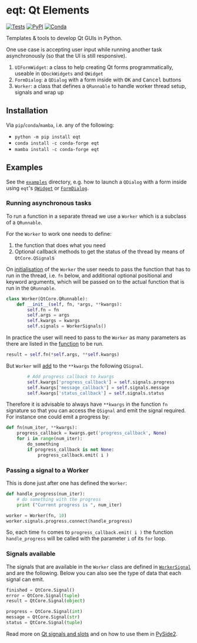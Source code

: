 # eqt: Qt Elements

[![Tests](https://img.shields.io/github/actions/workflow/status/TomographicImaging/eqt/test.yml?branch=main&label=Tests&logo=GitHub)](https://github.com/TomographicImaging/eqt/actions?query=branch%3Amain) [![PyPI](https://img.shields.io/pypi/v/eqt.svg?logo=pypi&logoColor=white)](https://pypi.org/project/eqt) [![Conda](https://img.shields.io/conda/v/conda-forge/eqt.svg?label=conda-forge&logo=conda-forge)](https://anaconda.org/conda-forge/eqt)

Templates & tools to develop Qt GUIs in Python.

One use case is accepting user input while running another task asynchronously (so that the UI is still responsive).

1. `UIFormWidget`: a class to help creating Qt forms programmatically, useable in `QDockWidgets` and `QWidget`
2. `FormDialog`: a `QDialog` with a form inside with <kbd>OK</kbd> and <kbd>Cancel</kbd> buttons
3. `Worker`: a class that defines a `QRunnable` to handle worker thread setup, signals and wrap up

## Installation

Via `pip`/`conda`/`mamba`, i.e. any of the following:

- `python -m pip install eqt`
- `conda install -c conda-forge eqt`
- `mamba install -c conda-forge eqt`

## Examples

See the [`examples`](examples) directory, e.g. how to launch a `QDialog` with a form inside using `eqt`'s [`QWidget`](examples/dialog_example.py) or [`FormDialog`](examples/dialog_example_2.py).

### Running asynchronous tasks

To run a function in a separate thread we use a `Worker` which is a subclass of a `QRunnable`.

For the `Worker` to work one needs to define:

1. the function that does what you need
2. Optional callback methods to get the status of the thread by means of `QtCore.QSignal`s

On [initialisation](https://github.com/TomographicImaging/eqt/blob/535e487d09d928713d7d6aa1123657597627c4b0/eqt/threading/QtThreading.py#L32-L38) of the `Worker` the user needs to pass the function that has to run in the thread, i.e. `fn` below, and additional optional positional and keyword arguments, which will be passed on to the actual function that is run in the `QRunnable`.

```python
class Worker(QtCore.QRunnable):
    def __init__(self, fn, *args, **kwargs):
        self.fn = fn
        self.args = args
        self.kwargs = kwargs
        self.signals = WorkerSignals()
```

In practice the user will need to pass to the `Worker` as many parameters as there are listed in the [function](https://github.com/TomographicImaging/eqt/blob/535e487d09d928713d7d6aa1123657597627c4b0/eqt/threading/QtThreading.py#L56) to be run.

```python
result = self.fn(*self.args, **self.kwargs)
```

But `Worker` will [add](https://github.com/TomographicImaging/eqt/blob/535e487d09d928713d7d6aa1123657597627c4b0/eqt/threading/QtThreading.py#L41-L43) to the `**kwargs` the following `QSignal`.

```python
        # Add progress callback to kwargs
        self.kwargs['progress_callback'] = self.signals.progress
        self.kwargs['message_callback'] = self.signals.message
        self.kwargs['status_callback'] = self.signals.status
```

Therefore it is advisable to always have `**kwargs` in the function `fn` signature so that you can access the `QSignal` and emit the signal required. For instance one could emit a progress by:

```python
def fn(num_iter, **kwargs):
    progress_callback = kwargs.get('progress_callback', None)
    for i in range(num_iter):
        do_something
        if progress_callback is not None:
            progress_callback.emit( i )
```

### Passing a signal to a Worker

This is done just after one has defined the `Worker`:

```python
def handle_progress(num_iter):
    # do something with the progress
    print ("Current progress is ", num_iter)

worker = Worker(fn, 10)
worker.signals.progress.connect(handle_progress)
```

So, each time `fn` comes to `progress_callback.emit( i )` the function `handle_progress` will be called with the parameter `i` of its `for` loop.

### Signals available

The signals that are available in the `Worker` class are defined in [`WorkerSignal`](https://github.com/TomographicImaging/eqt/blob/535e487d09d928713d7d6aa1123657597627c4b0/eqt/threading/QtThreading.py#L66) and are the following. Below you can also see the type of data that each signal can emit.

```python
finished = QtCore.Signal()
error = QtCore.Signal(tuple)
result = QtCore.Signal(object)

progress = QtCore.Signal(int)
message = QtCore.Signal(str)
status = QtCore.Signal(tuple)
```

Read more on [Qt signals and slots](https://doc.qt.io/qt-5/signalsandslots.html) and on how to use them in [PySide2](https://wiki.qt.io/Qt_for_Python_Signals_and_Slots).
